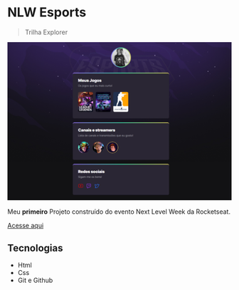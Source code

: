 # NLW Esports
> Trilha Explorer

![preview](./.github/preview.png)


Meu **primeiro** Projeto construído do evento Next Level Week da Rocketseat.

[Acesse aqui](https://github.com/OluanmedradO/NLW)

## Tecnologias

- Html
- Css
- Git e Github